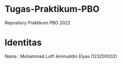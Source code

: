 # Tugas-Praktikum-PBO
Repository Praktikum PBO 2022
# Identitas
Nama : Muhammad Lutfi Aminuddin Elyas (123200032)
